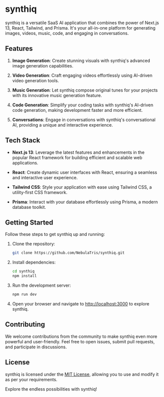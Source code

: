 # synthiq

synthiq is a versatile SaaS AI application that combines the power of Next.js 13, React, Tailwind, and Prisma. It's your all-in-one platform for generating images, videos, music, code, and engaging in conversations.

## Features

1. **Image Generation**: Create stunning visuals with synthiq's advanced image generation capabilities.

2. **Video Generation**: Craft engaging videos effortlessly using AI-driven video generation tools.

3. **Music Generation**: Let synthiq compose original tunes for your projects with its innovative music generation feature.

4. **Code Generation**: Simplify your coding tasks with synthiq's AI-driven code generation, making development faster and more efficient.

5. **Conversations**: Engage in conversations with synthiq's conversational AI, providing a unique and interactive experience.

## Tech Stack

- **Next.js 13**: Leverage the latest features and enhancements in the popular React framework for building efficient and scalable web applications.

- **React**: Create dynamic user interfaces with React, ensuring a seamless and interactive user experience.

- **Tailwind CSS**: Style your application with ease using Tailwind CSS, a utility-first CSS framework.

- **Prisma**: Interact with your database effortlessly using Prisma, a modern database toolkit.

## Getting Started

Follow these steps to get synthiq up and running:

1. Clone the repository:

   ```bash
   git clone https://github.com/NebulaTris/synthiq.git
   ```

2. Install dependencies:

   ```bash
   cd synthiq
   npm install
   ```

3. Run the development server:

   ```bash
   npm run dev
   ```

4. Open your browser and navigate to [http://localhost:3000](http://localhost:3000) to explore synthiq.

## Contributing

We welcome contributions from the community to make synthiq even more powerful and user-friendly. Feel free to open issues, submit pull requests, and participate in discussions.

## License

synthiq is licensed under the [MIT License](LICENSE), allowing you to use and modify it as per your requirements.

Explore the endless possibilities with synthiq!
